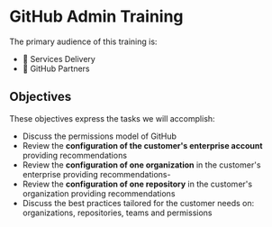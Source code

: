 # GitHub Admin Training

The primary audience of this training is:

- 👥 Services Delivery
- 👥 GitHub Partners

## Objectives

These objectives express the tasks we will accomplish:

- Discuss the permissions model of GitHub
- Review the **configuration of the customer's enterprise account** providing recommendations
- Review the **configuration of one organization** in the customer's enterprise providing recommendations-
- Review the **configuration of one repository** in the customer's organization providing recommendations
- Discuss the best practices tailored for the customer needs on: organizations, repositories, teams and permissions
